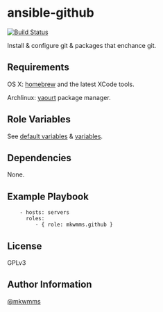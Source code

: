 ansible-github
==============
[![Build Status](https://travis-ci.org/mkwmms/ansible-github.svg)](https://travis-ci.org/mkwmms/ansible-github)

Install & configure git & packages that enchance git.


Requirements
------------

OS X: [homebrew] and the latest XCode tools.

Archlinux: [yaourt] package manager.

Role Variables
--------------

See [default variables] & [variables].

Dependencies
------------

None.

Example Playbook
----------------

```
    - hosts: servers
      roles:
         - { role: mkwmms.github }
```

License
-------

GPLv3

Author Information
------------------

[@mkwmms]


[@mkwmms]: https://github.com/mkwmms
[aura]: https://github.com/aurapm/aura
[default variables]: defaults/main.yml
[dotstrap]: https://github.com/mkwmms/dotstrap
[fasd]: https://github.com/clvv/fasd
[files]: files/
[fish]: http://fishshell.com/
[homebrew]: https://github.com/Homebrew/homebrew
[pacaur]: https://github.com/rmarquis/pacaur
[variables]: vars/
[yaourt]: https://github.com/archlinuxfr/yaourt
[zsh]: http://zsh.sourceforge.net
